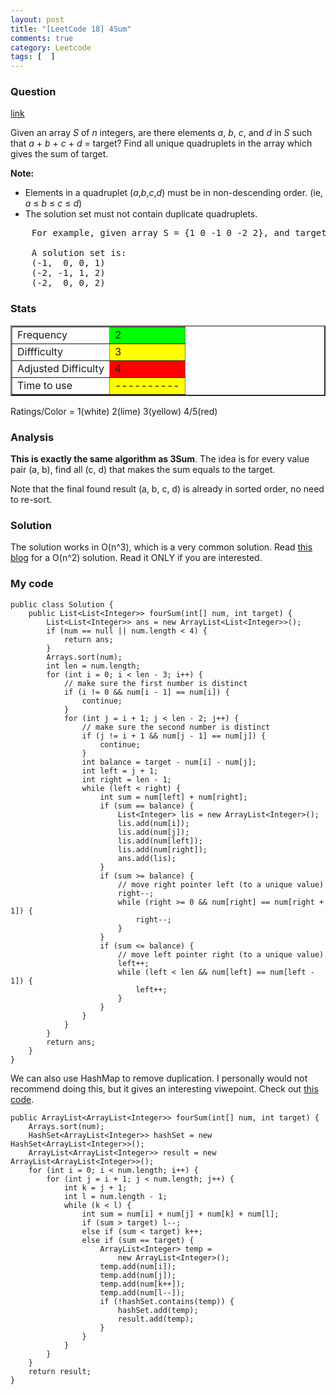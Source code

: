 ```yaml
---
layout: post
title: "[LeetCode 18] 4Sum"
comments: true
category: Leetcode
tags: [  ]
---
```


### Question 

[link](http://oj.leetcode.com/problems/4sum/)

<div class="question-content">
            <p></p><p>Given an array <i>S</i> of <i>n</i> integers, are there elements <i>a</i>, <i>b</i>, <i>c</i>, and <i>d</i> in <i>S</i> such that <i>a</i> + <i>b</i> + <i>c</i> + <i>d</i> = target? Find all unique quadruplets in the array which gives the sum of target.</p>

<p><b>Note:</b><br>
</p><ul>
<li>Elements in a quadruplet (<i>a</i>,<i>b</i>,<i>c</i>,<i>d</i>) must be in non-descending order. (ie, <i>a</i> ≤ <i>b</i> ≤ <i>c</i> ≤ <i>d</i>)</li>
<li>The solution set must not contain duplicate quadruplets.</li>
</ul>
<p></p>

<pre>    For example, given array S = {1 0 -1 0 -2 2}, and target = 0.

    A solution set is:
    (-1,  0, 0, 1)
    (-2, -1, 1, 2)
    (-2,  0, 0, 2)
</pre><p></p>
</div>

### Stats

<table border="2">
	<tr>
		<td>Frequency</td>
		<td bgcolor="lime">2</td>
	</tr>
	<tr>
		<td>Diffficulty</td>
		<td bgcolor="yellow">3</td>
	</tr>
	<tr>
		<td>Adjusted Difficulty</td>
		<td bgcolor="red">4</td>
	</tr>
	<tr>
		<td>Time to use</td>
		<td bgcolor="yellow">----------</td>
	</tr>
</table>

Ratings/Color = 1(white) 2(lime) 3(yellow) 4/5(red)

### Analysis

__This is exactly the same algorithm as 3Sum__. The idea is for every value pair (a, b), find all (c, d) that makes the sum equals to the target. 

Note that the final found result (a, b, c, d) is already in sorted order, no need to re-sort.

### Solution

The solution works in O(n^3), which is a very common solution. Read [this blog](http://www.cnblogs.com/TenosDoIt/p/3649607.html) for a O(n^2) solution. Read it ONLY if you are interested. 

### My code 

    public class Solution {
        public List<List<Integer>> fourSum(int[] num, int target) {
            List<List<Integer>> ans = new ArrayList<List<Integer>>();
            if (num == null || num.length < 4) {
                return ans;
            }
            Arrays.sort(num);
            int len = num.length;
            for (int i = 0; i < len - 3; i++) {
                // make sure the first number is distinct 
                if (i != 0 && num[i - 1] == num[i]) {
                    continue;
                }
                for (int j = i + 1; j < len - 2; j++) {
                    // make sure the second number is distinct 
                    if (j != i + 1 && num[j - 1] == num[j]) {
                        continue;
                    }
                    int balance = target - num[i] - num[j];
                    int left = j + 1;
                    int right = len - 1;
                    while (left < right) {
                        int sum = num[left] + num[right];
                        if (sum == balance) {
                            List<Integer> lis = new ArrayList<Integer>();
                            lis.add(num[i]);
                            lis.add(num[j]);
                            lis.add(num[left]);
                            lis.add(num[right]);
                            ans.add(lis);
                        }
                        if (sum >= balance) {
                            // move right pointer left (to a unique value)
                            right--;
                            while (right >= 0 && num[right] == num[right + 1]) {
                                right--;
                            }
                        }
                        if (sum <= balance) {
                            // move left pointer right (to a unique value)
                            left++;
                            while (left < len && num[left] == num[left - 1]) {
                                left++;
                            }
                        }
                    }
                }
            }
            return ans;
        }
    }

We can also use HashMap to remove duplication. I personally would not recommend doing this, but it gives an interesting viwepoint. Check out [this code](http://www.programcreek.com/2013/02/leetcode-4sum-java/). 

    public ArrayList<ArrayList<Integer>> fourSum(int[] num, int target) {
        Arrays.sort(num);
        HashSet<ArrayList<Integer>> hashSet = new HashSet<ArrayList<Integer>>();
        ArrayList<ArrayList<Integer>> result = new ArrayList<ArrayList<Integer>>();
        for (int i = 0; i < num.length; i++) {
            for (int j = i + 1; j < num.length; j++) {
                int k = j + 1;
                int l = num.length - 1;
                while (k < l) {
                    int sum = num[i] + num[j] + num[k] + num[l];
                    if (sum > target) l--;
                    else if (sum < target) k++;
                    else if (sum == target) {
                        ArrayList<Integer> temp = 
                            new ArrayList<Integer>();
                        temp.add(num[i]);
                        temp.add(num[j]);
                        temp.add(num[k++]);
                        temp.add(num[l--]);
                        if (!hashSet.contains(temp)) {
                            hashSet.add(temp);
                            result.add(temp);
                        }
                    }
                }
            }
        }
        return result;
    }
